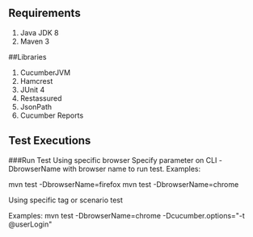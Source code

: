 ## Requirements
1. Java JDK 8
2. Maven 3

##Libraries
1. CucumberJVM
2. Hamcrest
3. JUnit 4
4. Restassured
5. JsonPath
6. Cucumber Reports

## Test Executions
###Run Test
Using specific browser
Specify parameter on CLI -DbrowserName with browser name to run test.
Examples:

mvn test -DbrowserName=firefox
mvn test -DbrowserName=chrome

Using specific tag or scenario test

Examples:
mvn test -DbrowserName=chrome -Dcucumber.options="-t @userLogin"


